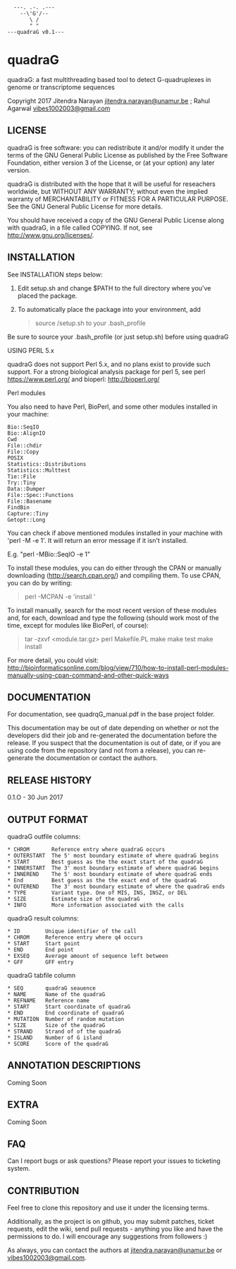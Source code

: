       ---. .-. .---
        --\'G'/--
           \ /
           " "
    ---quadraG v0.1---

# quadraG
quadraG: a fast multithreading based tool to detect G-quadruplexes in genome or transcriptome sequences

Copyright 2017 Jitendra Narayan <jitendra.narayan@unamur.be> ; Rahul Agarwal <vibes1002003@gmail.com>

## LICENSE

quadraG is free software: you can redistribute it and/or modify it under the terms of the GNU General Public License as published by the Free Software Foundation, either version 3 of the License, or (at your option) any later version.

quadraG is distributed with the hope that it will be useful for reseachers worldwide, but WITHOUT ANY WARRANTY; without even the implied warranty of MERCHANTABILITY or FITNESS FOR A PARTICULAR PURPOSE. See the GNU General Public License for more details.

You should have received a copy of the GNU General Public License along with quadraG, in a file called COPYING. If not, see <http://www.gnu.org/licenses/>.

## INSTALLATION

See INSTALLATION steps below:

 1) Edit setup.sh and change $PATH to the full directory where you've placed the package.
 
 2) To automatically place the package into your environment, add
    > source <path to>/setup.sh to your .bash_profile

Be sure to source your .bash_profile (or just setup.sh) before using quadraG

USING PERL 5.x

quadraG does not support Perl 5.x, and no plans exist to provide such support. For a strong biological analysis package for perl 5, see perl https://www.perl.org/ and bioperl: http://bioperl.org/

Perl modules

You also need to have Perl, BioPerl, and some other modules installed in your
machine:
```
Bio::SeqIO
Bio::AlignIO
Cwd
File::chdir
File::Copy
POSIX
Statistics::Distributions
Statistics::Multtest
Tie::File
Try::Tiny
Data::Dumper
File::Spec::Functions
File::Basename
FindBin
Capture::Tiny
Getopt::Long
```
You can check if above mentioned modules installed in your machine with 
'perl -M<module> -e 1'. It will return an error message if it isn't installed.

E.g. "perl -MBio::SeqIO -e 1"

To install these modules, you can do either through the CPAN or manually downloading
(http://search.cpan.org/) and compiling them. To use CPAN, you can do by 
writing:

> perl -MCPAN -e 'install <module>'

To install manually, search for the most recent version of these modules and,
for each, download and type the following (should work most of the time, except
for modules like BioPerl, of course):

> tar -zxvf <module.tar.gz>
> perl Makefile.PL
> make
> make test
> make install

For more detail, you could visit: http://bioinformaticsonline.com/blog/view/710/how-to-install-perl-modules-manually-using-cpan-command-and-other-quick-ways

## DOCUMENTATION

For documentation, see quadrqG_manual.pdf in the base project folder.

This documentation may be out of date depending on whether or not the developers did their job and re-generated the documentation before the release. If you suspect that the documentation is out of date, or if you are using code from the repository (and not from a release), you can re-generate the documentation or contact the authors.

## RELEASE HISTORY

0.1.O - 30 Jun 2017

## OUTPUT FORMAT

 quadraG outfile columns:
 
    * CHROM       Reference entry where quadraG occurs
    * OUTERSTART  The 5' most boundary estimate of where quadraG begins
    * START       Best guess as the the exact start of the quadraG
    * INNERSTART  The 3' most boundary estimate of where quadraG begins
    * INNEREND    The 5' most boundary estimate of where quadraG ends
    * End         Best guess as the the exact end of the quadraG
    * OUTEREND    The 3' most boundary estimate of where the quadraG ends
    * TYPE        Variant type. One of MIS, INS, INSZ, or DEL
    * SIZE        Estimate size of the quadraG
    * INFO        More information associated with the calls

 quadraG result columns:

    * ID        Unique identifier of the call
    * CHROM     Reference entry where q4 occurs
    * START     Start point
    * END       End point
    * EXSEQ     Average amount of sequence left between
    * GFF       GFF entry
 
 quadraG tabfile column
 
    * SEQ       quadraG seauence
    * NAME      Name of the quadraG
    * REFNAME   Reference name
    * START     Start coordinate of quadraG
    * END       End coordinate of quadraG
    * MUTATION  Number of random mutation
    * SIZE      Size of the quadraG
    * STRAND    Strand of of the quadraG
    * ISLAND    Number of G island
    * SCORE     Score of the quadraG
    
 
## ANNOTATION DESCRIPTIONS
Coming Soon

## EXTRA
 Coming Soon

## FAQ

Can I report bugs  or ask questions?
Please report your issues to ticketing system.

## CONTRIBUTION

Feel free to clone this repository and use it under the licensing terms.

Additionally, as the project is on github, you may submit patches, ticket requests, edit the wiki, send pull requests - anything you like and have the permissions to do. I will encourage any suggestions from followers :)

As always, you can contact the authors at <jitendra.narayan@unamur.be> or <vibes1002003@gmail.com>.
